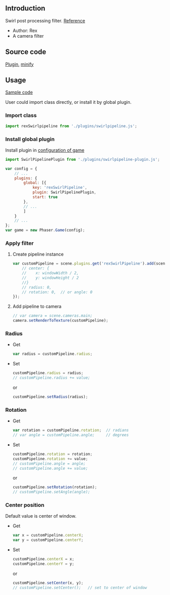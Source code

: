 ## Introduction

Swirl post processing filter. [Reference](https://www.geeks3d.com/20110428/shader-library-swirl-post-processing-filter-in-glsl/)

- Author: Rex
- A camera filter

## Source code

[Plugin](https://github.com/rexrainbow/phaser3-rex-notes/blob/master/plugins/swirlpipeline-plugin.js), [minify](https://github.com/rexrainbow/phaser3-rex-notes/blob/master/dist/rexswirlpipelineplugin.min.js)

## Usage

[Sample code](https://github.com/rexrainbow/phaser3-rex-notes/tree/master/examples/shader-swirl)

User could import class directly, or install it by global plugin.

### Import class

```javascript
import rexSwirlpipeline from './plugins/swirlpipeline.js';
```

### Install global plugin

Install plugin in [configuration of game](game.md#configuration)

```javascript
import SwirlPipelinePlugin from './plugins/swirlpipeline-plugin.js';

var config = {
    // ...
    plugins: {
        global: [{
            key: 'rexSwirlPipeline',
            plugin: SwirlPipelinePlugin,
            start: true
        },
        // ...
        ]
    }
    // ...
};
var game = new Phaser.Game(config);
```

### Apply filter

1. Create pipeline instance
    ```javascript
    var customPipeline = scene.plugins.get('rexSwirlPipeline').add(scene, key, {
        // center: {
        //    x: windowWidth / 2,
        //    y: windowHeight / 2
        //}
        // radius: 0,
        // rotation: 0,  // or angle: 0
    });
    ```
2. Add pipeline to camera
    ```javascript
    // var camera = scene.cameras.main;
    camera.setRenderToTexture(customPipeline);
    ```

### Radius

- Get
    ```javascript
    var radius = customPipeline.radius;
    ```
- Set
    ```javascript
    customPipeline.radius = radius;
    // customPipeline.radius += value;
    ```
    or
    ```javascript
    customPipeline.setRadius(radius);
    ```

### Rotation

- Get
    ```javascript
    var rotation = customPipeline.rotation;  // radians
    // var angle = customPipeline.angle;     // degrees
    ```
- Set
    ```javascript
    customPipeline.rotation = rotation;
    customPipeline.rotation += value;
    // customPipeline.angle = angle;
    // customPipeline.angle += value;   
    ```
    or
    ```javascript
    customPipeline.setRotation(rotation);
    // customPipeline.setAngle(angle);
    ```

### Center position

Default value is center of window.

- Get
    ```javascript
    var x = customPipeline.centerX;
    var y = customPipeline.centerY;
    ```
- Set
    ```javascript
    customPipeline.centerX = x;
    customPipeline.centerY = y;
    ```
    or
    ```javascript
    customPipeline.setCenter(x, y);
    // customPipeline.setCenter();   // set to center of window
    ```
